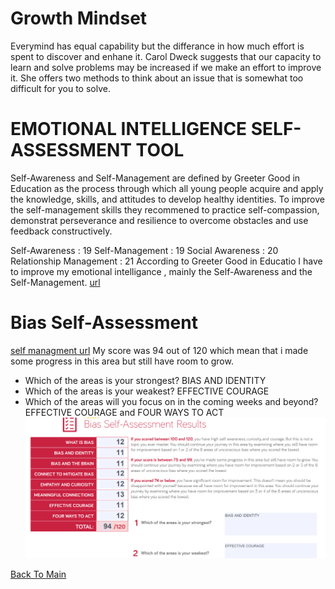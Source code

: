 # Growth Mindset
Everymind has equal capability but the differance in how much effort is spent to discover and enhane it.
 Carol Dweck suggests that our capacity to learn and solve problems may be increased if we make an effort to improve it. 
 She offers two methods to think about an issue that is somewhat too difficult for you to solve.

 # EMOTIONAL INTELLIGENCE SELF-ASSESSMENT TOOL 
 Self-Awareness and Self-Management are defined by Greeter Good in Education as the process through which all young people acquire and apply the knowledge, skills, and attitudes to develop healthy identities. To improve the self-management skills they recommened to practice self-compassion, demonstrat perseverance and resilience to overcome obstacles and use feedback constructively.
 
Self-Awareness : 19 Self-Management : 19 Social Awareness : 20 Relationship Management : 21 
 According to Greeter Good in Educatio I have to improve my emotional intelligance , mainly the Self-Awareness and the Self-Management.
 [url](https://codefellows.github.io/common_curriculum/career_coaching/201/emotional-intelligence-assessment.pdf)

# Bias Self-Assessment   
[self managment url](https://codefellows.github.io/common_curriculum/career_coaching/301/bias-assessment.pdf)
My score was 94 out of 120 which mean that i made some progress in this area but still have room to grow.

 - Which of the areas is your strongest? BIAS AND IDENTITY
 - Which of the areas is your weakest? EFFECTIVE COURAGE
 - Which of the areas will you focus on in the coming weeks and beyond? EFFECTIVE COURAGE and FOUR WAYS TO ACT
 ![biAS_assesment](./images/bias%20self%20asesment.png)


[Back To Main](./README.md)